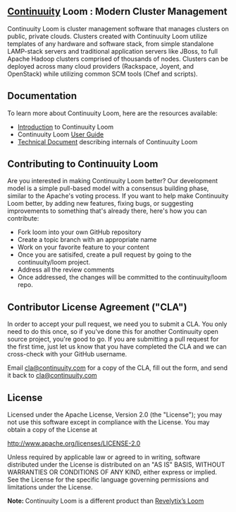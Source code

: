 ## [Continuuity](http://www.continuuity.com) Loom : Modern Cluster Management

Continuuity Loom is cluster management software that manages clusters on public, private clouds. Clusters created with Continuuity Loom utilize templates of any hardware and software stack, from simple standalone LAMP-stack servers and traditional application servers like JBoss, to full Apache Hadoop clusters comprised of thousands of nodes. Clusters can be deployed across many cloud providers (Rackspace, Joyent, and OpenStack) while utilizing common SCM tools (Chef and scripts).

## Documentation
To learn more about Continuuity Loom, here are the resources available:
   * [Introduction](http://continuuity.github.io/loom/) to Continuuity Loom
   * Continuuity Loom [User Guide](http://www.continuuity.com/docs/loom/0.9.5/en/index.html)
   * [Technical Document](http://continuuity.github.io/loom/tech-docs/index.html) describing internals of Continuuity Loom

## Contributing to Continuuity Loom

Are you interested in making Continuuity Loom better? Our development model is a simple pull-based model with a consensus building phase, similar to the Apache's voting process. If you want to help make Continuuity Loom better, by adding new features, fixing bugs, or suggesting improvements to something that's already there, here's how you can contribute:

 * Fork loom into your own GitHub repository
 * Create a topic branch with an appropriate name
 * Work on your favorite feature to your content
 * Once you are satisifed, create a pull request by going to the continuuity/loom project.
 * Address all the review comments
 * Once addressed, the changes will be committed to the continuuity/loom repo.

## Contributor License Agreement ("CLA")
In order to accept your pull request, we need you to submit a CLA. You only need to do this once, so if you've done this for another Continuuity open source project, you're good to go. If you are submitting a pull request for the first time, just let us know that you have completed the CLA and we can cross-check with your GitHub username. 

Email cla@continuuity.com for a copy of the CLA, fill out the form, and send it back to cla@continuuity.com


## License
Licensed under the Apache License, Version 2.0 (the "License"); you may not use this software except in compliance with the License. You may obtain a copy of the License at

http://www.apache.org/licenses/LICENSE-2.0

Unless required by applicable law or agreed to in writing, software distributed under the License is distributed on an "AS IS" BASIS, WITHOUT WARRANTIES OR CONDITIONS OF ANY KIND, either express or implied. See the License for the specific language governing permissions and limitations under the License.

<strong>Note: </strong>Continuuity Loom is a different product than <a href="http://www.revelytix.com/?q=content/loom">Revelytix’s Loom</a>

